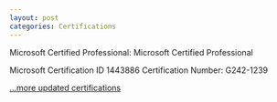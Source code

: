 ```yaml
---
layout: post
categories: Certifications
---
```

Microsoft Certified Professional: Microsoft Certified Professional

Microsoft Certification ID 1443886
Certification Number: G242-1239

[...more updated certifications](https://www.credly.com/users/kam-salisbury/badges)
